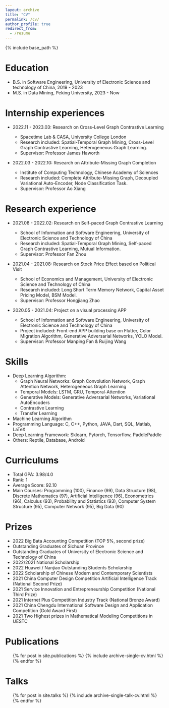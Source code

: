 ```yaml
---
layout: archive
title: "CV"
permalink: /cv/
author_profile: true
redirect_from:
  - /resume
---
```


{% include base_path %}

Education
======
* B.S. in Software Engineering, University of Electronic Science and technology of China, 2019 - 2023
* M.S. in Data Mining, Peking University, 2023 - Now

Internship experiences
======
* 2022.11 - 2023.03: Research on Cross-Level Graph Contrastive Learning
  * Spacetime Lab & CASA, University College London
  * Research included: Spatial-Temporal Graph Mining, Cross-Level Graph Contrastive Learning, Heterogeneous Graph Learning.
  * Supervisor: Professor James Haworth
  
* 2022.03 - 2022.10: Research on Attribute-Missing Graph Completion
  * Institute of Computing Technology, Chinese Academy of Sciences
  * Research included: Complete Attribute-Missing Graph, Decoupled Variational Auto-Encoder, Node Classification Task.
  * Supervisor: Professor Ao Xiang
  
Research experience
======
* 2021.08 - 2022.02: Research on Self-paced Graph Contrastive Learning
  * School of Information and Software Engineering, University of Electronic Science and Technology of China
  * Research included: Spatial-Temporal Graph Mining, Self-paced Graph Contrastive Learning, Mutual Information.
  * Supervisor: Professor Fan Zhou

* 2021.04 - 2021.08: Research on Stock Price Effect based on Political Visit
  * School of Economics and Management, University of Electronic Science and Technology of China
  * Research included: Long Short Term Memory Network, Capital Asset Pricing Model, BSM Model.
  * Supervisor: Professor Hongjiang Zhao

* 2020.05 - 2021.04: Project on a visual processing APP
  * School of Information and Software Engineering, University of Electronic Science and Technology of China
  * Project included: Front-end APP building base on Flutter, Color Migration Algorithm, Generative Adversarial Networks, YOLO Model.
  * Supervisor: Professor Manping Fan & Ruijing Wang
  
Skills
======
* Deep Learning Algorithm: 
  * Graph Neural Networks: Graph Convolution Network, Graph Attention Network, Heterogeneous Graph Learning
  * Temporal Models: LSTM, GRU, Temporal-Attention
  * Generative Models: Generative Adversarial Networks, Variational AutoEncoders
  * Contrastive Learning
  * Transfer Learning
* Machine Learning Algorithm
* Programming Language: C, C++, Python, JAVA, Dart, SQL, Matlab, LaTeX
* Deep Learning Framework: Sklearn, Pytorch, Tensorflow, PaddlePaddle
* Others: Reptile, Database, Android

Curriculums
======
* Total GPA: 3.98/4.0
* Rank: 1
* Average Score: 92.10
* Main Courses: Programming (100), Finance (99), Data Structure (98), Discrete Mathematics (97), Artificial Intelligence (96), Econometrics (96), Calculus (93), Probability and Statistics (93), Computer System Structure (95), Computer Network (95), Big Data (90)

Prizes
======
* 2022 Big Bata Accounting Competition (TOP 5%, second prize)
* Outstanding Graduates of Sichuan Province 
* Outstanding Graduates of University of Electronic Science and Technology of China
* 2022/2021 National Scholarship
* 2022 Huawei / Nanjiao Outstanding Students Scholarship
* 2022 Scholarship of Chinese Modern and Contemporary Scientists 
* 2021 China Computer Design Competition Artificial Intelligence Track (National Second Prize)
* 2021 Service Innovation and Entrepreneurship Competition (National Third Prize)
* 2021 Internet Plus Competition Industry Track (National Bronze Award) 
* 2021 China Chengdu International Software Design and Application Competition (Gold Award First)
* 2021 Two Highest prizes in Mathematical Modeling Competitions in UESTC

Publications
======
  <ul>{% for post in site.publications %}
    {% include archive-single-cv.html %}
  {% endfor %}</ul>


Talks
======
  <ul>{% for post in site.talks %}
    {% include archive-single-talk-cv.html %}
  {% endfor %}</ul>
